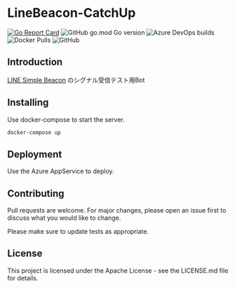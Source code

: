 # LineBeacon-CatchUp
[![Go Report Card](https://goreportcard.com/badge/github.com/Sw-Saturn/LineBeacon-CatchUp?style=flat-square)](https://goreportcard.com/report/github.com/Sw-Saturn/LineBeacon-CatchUp?style=flat-square)
![GitHub go.mod Go version](https://img.shields.io/github/go-mod/go-version/Sw-Saturn/LineBeacon-CatchUp?style=for-the-badge)
![Azure DevOps builds](https://img.shields.io/azure-devops/build/e8222/711b434d-4900-457f-8d12-81b7bbcdc429/4?label=azure%20pipelines&style=for-the-badge)
![Docker Pulls](https://img.shields.io/docker/pulls/swsaturn/linebeacon-catchup?style=for-the-badge)
![GitHub](https://img.shields.io/github/license/Sw-Saturn/LineBeacon-CatchUp?style=for-the-badge)

## Introduction
[LINE Simple Beacon](https://github.com/line/line-simple-beacon)
のシグナル受信テスト用Bot

## Installing

Use docker-compose to start the server.

```bash
docker-compose up
```

## Deployment
Use the Azure AppService to deploy.

## Contributing
Pull requests are welcome. For major changes, please open an issue first to discuss what you would like to change.

Please make sure to update tests as appropriate.

## License
This project is licensed under the Apache License - see the LICENSE.md file for details.
